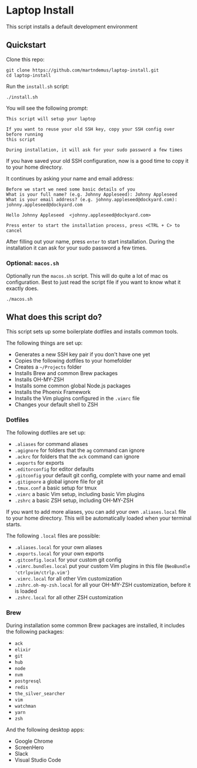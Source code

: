# Laptop Install

This script installs a default development environment


## Quickstart

Clone this repo:

```
git clone https://github.com/martndemus/laptop-install.git
cd laptop-install
```

Run the `install.sh` script:

```
./install.sh
```

You will see the following prompt:

```
This script will setup your laptop

If you want to reuse your old SSH key, copy your SSH config over before running
this script

During installation, it will ask for your sudo password a few times
```

If you have saved your old SSH configuration, now is a good time to copy it to
your home directory.

It continues by asking your name and email address:

```
Before we start we need some basic details of you
What is your full name? (e.g. Johnny Appleseed): Johnny Appleseed
What is your email address? (e.g. johnny.appleseed@dockyard.com): johnny.appleseed@dockyard.com

Hello Johnny Appleseed  <johnny.appleseed@dockyard.com>

Press enter to start the installation process, press <CTRL + C> to cancel
```

After filling out your name, press `enter` to start installation. During the
installation it can ask for your sudo password a few times.

### Optional: `macos.sh`

Optionally run the `macos.sh` script. This will do quite a lot of mac os
configuration. Best to just read the script file if you want to know what it
exactly does.

```
./macos.sh
```

## What does this script do?

This script sets up some boilerplate dotfiles and installs common tools.

The following things are set up:

  * Generates a new SSH key pair if you don't have one yet
  * Copies the following dotfiles to your homefolder
  * Creates a `~/Projects` folder
  * Installs Brew and common Brew packages
  * Installs OH-MY-ZSH
  * Installs some common global Node.js packages
  * Installs the Phoenix Framework
  * Installs the Vim plugins configured in the `.vimrc` file
  * Changes your default shell to ZSH

### Dotfiles

The following dotfiles are set up:
  * `.aliases` for command aliases
  * `.agignore` for folders that the `ag` command can ignore
  * `.ackrc` for folders that the `ack` command can ignore
  * `.exports` for exports
  * `.editorconfig` for editor defaults
  * `.gitconfig` your default git config, complete with your name and email
  * `.gitignore` a global ignore file for git
  * `.tmux.conf` a basic setup for tmux
  * `.vimrc` a basic Vim setup, including basic Vim plugins
  * `.zshrc` a basic ZSH setup, including OH-MY-ZSH

If you want to add more aliases, you can add your own `.aliases.local` file to
your home directory. This will be automatically loaded when your terminal
starts.

The following `.local` files are possible:
  * `.aliases.local` for your own aliases
  * `.exports.local` for your own exports
  * `.gitconfig.local` for your custom git config
  * `.vimrc.bundles.local` put your custom Vim plugins in this file (`NeoBundle 'ctrlpvim/ctrlp.vim'`)
  * `.vimrc.local` for all other Vim customization
  * `.zshrc.oh-my-zsh.local` for all your OH-MY-ZSH customization, before it is loaded
  * `.zshrc.local` for all other ZSH customization


### Brew

During installation some common Brew packages are installed, it includes the
following packages:

  * `ack`
  * `elixir`
  * `git`
  * `hub`
  * `node`
  * `nvm`
  * `postgresql`
  * `redis`
  * `the_silver_searcher`
  * `vim`
  * `watchman`
  * `yarn`
  * `zsh`

And the following desktop apps:

  * Google Chrome
  * ScreenHero
  * Slack
  * Visual Studio Code
